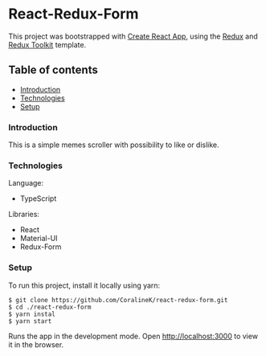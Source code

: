 # React-Redux-Form

This project was bootstrapped with [Create React App](https://github.com/facebook/create-react-app), using the [Redux](https://redux.js.org/) and [Redux Toolkit](https://redux-toolkit.js.org/) template.

## Table of contents
* [Introduction](#introduction)
* [Technologies](#technologies)
* [Setup](#setup)

### Introduction

This is a simple memes scroller with possibility to like or dislike.

### Technologies

Language:

- TypeScript

Libraries:

- React
- Material-UI
- Redux-Form

### Setup
To run this project, install it locally using yarn:

```
$ git clone https://github.com/CoralineK/react-redux-form.git
$ cd ./react-redux-form
$ yarn instal
$ yarn start
```

Runs the app in the development mode.
Open [http://localhost:3000](http://localhost:3000) to view it in the browser.
